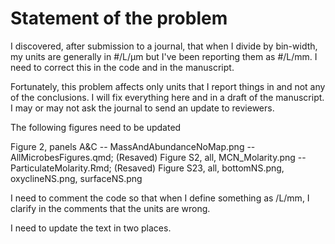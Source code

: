 # Statement of the problem
I discovered, after submission to a journal, that when I divide by bin-width, my units are generally in #/L/μm but I've been reporting them as #/L/mm. I need to correct this in the code and in the manuscript.

Fortunately, this problem affects only units that I report things in and not any of the conclusions. I will fix everything here and in a draft of the manuscript. I may or may not ask the journal to send an update to reviewers.

The following figures need to be updated

Figure 2, panels A&C -- MassAndAbundanceNoMap.png -- AllMicrobesFigures.qmd; (Resaved)
Figure S2, all, MCN_Molarity.png -- ParticulateMolarity.Rmd; (Resaved)
Figure S23, all, bottomNS.png, oxyclineNS.png, surfaceNS.png

I need to comment the code so that when I define something as /L/mm, I clarify in the comments that the units are wrong.

I need to update the text in two places.